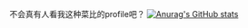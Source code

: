 不会真有人看我这种菜比的profile吧？
[![Anurag's GitHub stats](https://github-readme-stats.vercel.app/api?username=WaterGodH2O)](https://github.com/anuraghazra/github-readme-stats)

<!---
WaterGodH2O/WaterGodH2O is a ✨ special ✨ repository because its `README.md` (this file) appears on your GitHub profile.
You can click the Preview link to take a look at your changes.
--->
